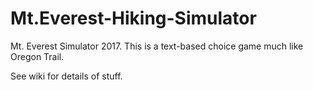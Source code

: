 # Mt.Everest-Hiking-Simulator
Mt. Everest Simulator 2017. This is a text-based choice game much like Oregon Trail.

See wiki for details of stuff.
